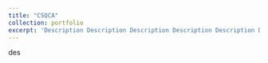 ```yaml
---
title: "CSQCA"
collection: portfolio
excerpt: 'Description Description Description Description Description Description Description Description <br/> <img src="http://SendurLanter.github.io/files/dissemination.gif"  width="300" height="225" align=center> <br/><br/><br/><br/><br/>'
---
```


des